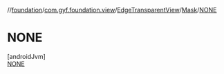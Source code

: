 //[foundation](../../../../../index.md)/[com.gyf.foundation.view](../../../index.md)/[EdgeTransparentView](../../index.md)/[Mask](../index.md)/[NONE](index.md)

# NONE

[androidJvm]\
[NONE](index.md)